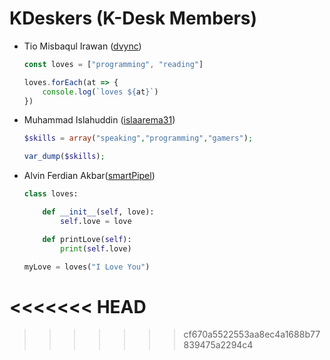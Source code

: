 # KDeskers (K-Desk Members)

* Tio Misbaqul Irawan ([dvync](https://github.com/indmind))
    ```js
    const loves = ["programming", "reading"]

    loves.forEach(at => {
        console.log(`loves ${at}`)
    })
    ```

* Muhammad Islahuddin ([islaarema31](https://github.com/islaarema31))
    ```php
    $skills = array("speaking","programming","gamers");
    
    var_dump($skills);
    ```

* Alvin Ferdian Akbar([smartPipel](https://github.com/smartPipel))
    ```py
    class loves:

        def __init__(self, love):
            self.love = love

        def printLove(self):
            print(self.love)
    
    myLove = loves("I Love You")
    ```
<<<<<<< HEAD
=======

>>>>>>> cf670a5522553aa8ec4a1688b77839475a2294c4
